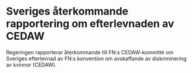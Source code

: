 # Sveriges återkommande rapportering om efterlevnaden av CEDAW

Regeringen rapporterar återkommande till FN:s CEDAW\-kommitté om Sveriges efterlevnad av FN:s konvention om avskaffande av diskriminering av kvinnor (CEDAW).

